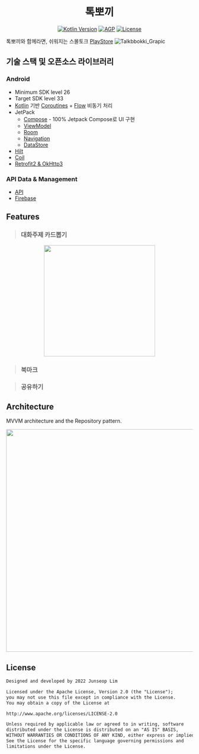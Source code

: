 <h1 align="center">톡뽀끼</h1>

<p align="center">
  <a href="https://kotlinlang.org"><img alt="Kotlin Version" src="https://img.shields.io/badge/Kotlin-1.6.10-blueviolet.svg?style=flat"/></a>
  <a href="https://developer.android.com/studio/releases/gradle-plugin"><img alt="AGP" src="https://img.shields.io/badge/AGP-7.4.0-blue?style=flat"/></a>
  <a href="https://opensource.org/licenses/Apache-2.0"><img alt="License" src="https://img.shields.io/badge/License-Apache%202.0-blue.svg"/></a>
</p>

톡뽀끼와 함께라면, 쉬워지는 스몰토크
[PlayStore](https://play.google.com/store/apps/details?id=com.hammer.talkbbokki&pli=1)
![Talkbbokki_Grapic](https://user-images.githubusercontent.com/7722921/223384675-fb5ed84c-cc2e-4e8c-8bf4-8a66e57b5547.png)


## 기술 스택 및 오픈소스 라이브러리

### Android

- Minimum SDK level 26
- Target SDK level 33
- [Kotlin](https://kotlinlang.org/) 기반 [Coroutines](https://github.com/Kotlin/kotlinx.coroutines) + [Flow](https://kotlin.github.io/kotlinx.coroutines/kotlinx-coroutines-core/kotlinx.coroutines.flow/) 비동기 처리
- JetPack
  - [Compose](https://developer.android.com/jetpack/compose/documentation) - 100% Jetpack Compose로 UI 구현
  - [ViewModel](https://developer.android.com/topic/libraries/architecture/viewmodel)
  - [Room](https://developer.android.com/training/data-storage/room)
  - [Navigation](https://developer.android.com/guide/navigation)
  - [DataStore](https://developer.android.com/topic/libraries/architecture/datastore)
- [Hilt](https://dagger.dev/hilt/)
- [Coil](https://coil-kt.github.io/coil/)
- [Retrofit2 & OkHttp3](https://github.com/square/retrofit)

### API Data & Management

- [API](https://github.com/Nexters/talkbbokki-server)
- [Firebase](https://firebase.google.com/)

## Features

> ### 대화주제 카드뽑기

<div align="center">
  
<img src="https://user-images.githubusercontent.com/7722921/223750955-bab6e5e4-5246-4051-b249-eb6c8709548a.gif" align="center" width="300px"/> 


</div>

> ### 북마크

<div align="center">


</div>

> ### 공유하기

<div align="center">


</div>


## Architecture

MVVM architecture and the Repository pattern.

<p align = 'center'>
<img width = '600' src = 'https://user-images.githubusercontent.com/39554623/184456867-195f5989-dc9a-4dea-8f35-41e1f11145ff.png'>
</p>


## License

```xml
Designed and developed by 2022 Junseop Lim

Licensed under the Apache License, Version 2.0 (the "License");
you may not use this file except in compliance with the License.
You may obtain a copy of the License at

http://www.apache.org/licenses/LICENSE-2.0

Unless required by applicable law or agreed to in writing, software
distributed under the License is distributed on an "AS IS" BASIS,
WITHOUT WARRANTIES OR CONDITIONS OF ANY KIND, either express or implied.
See the License for the specific language governing permissions and
limitations under the License.
```
